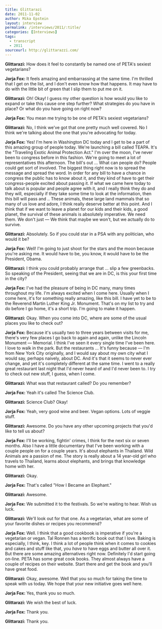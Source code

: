 ```yaml
---
title: Glittarazi
date: 2011-11-02
author: Mika Epstein
layout: interview
permalink: /interviews/2011/:title/
categories: [Interviews]
tags:
  - transcript
  - 2011
sourceurl: http://glittarazzi.com/
---
```


**Glittarazi:** How does it feel to constantly be named one of PETA's sexiest vegetarians?

**Jorja Fox:** It feels amazing and embarrassing at the same time. I'm thrilled that I get on the list, and I don't even know how that happens. It may have to do with the little bit of green that I slip them to put me on it.

**Glittarazi:** Oh! Okay! I guess my other question is how would you like to expand or take this cause one step further? What strategies do you have in place? Or what do you have going on right now?

**Jorja Fox:** You mean me trying to be one of PETA's sexiest vegetarians?

**Glittarazi:** No, I think we've got that one pretty much well covered. No I think we're talking about the one that you're advocating for today.

**Jorja Fox:** Yes! I'm here in Washington DC today and I get to be a part of this amazing group of people today. We're launching a bill called TEAPA. It's the "Traveling Exotic Animal Protection Act." I'm over the moon, I've never been to congress before in this fashion. We're going to meet a lot of representatives this afternoon. The bill's out ... What can people do? People could get sort of involved. The biggest thing right now is to spread the message and spread the word. In order for any bill to have a chance in congress the public has to know about it, and they kind of have to get their congress-people excited about passing it. If what we came here today to talk about is popular and people agree with it, and I really think they do and they will, especially if they take some time to look at the information, then this bill will pass and .. These animals, these large land mammals that so many of us love and adore, I think really deserve better at this point. And I think that if we want to leave a planet for our kids and their kids, a good planet, the survival of these animals is absolutely imperative. We need them. We don't just &#8212; We think that maybe we won't, but we actually do to survive.

**Glittarazi:** Absolutely. So if you could star in a PSA with any politician, who would it be?

**Jorja Fox:** Well! I'm going to just shoot for the stars and the moon because you're asking me. It would have to be, you know, it would have to be the President, Obama.

**Glittarazi:** I think you could probably arrange that ... slip a few greenbacks. So speaking of the President, seeing that we are in DC, is this your first time in the city?

**Jorja Fox:** I've had the pleasure of being in DC many, many times throughout my life. I'm always excited when I come here. Usually when I come here, it's for something really amazing, like this bill. I have yet to be to the Reverend Martin Luther King Jr. Monument. That's on my list to try and do before I go home, it's a short trip. I'm going to make it happen.

**Glittarazi:** Okay. When you come into DC, where are some of the usual places you like to check out?

**Jorja Fox:** Because it's usually two to three years between visits for me, there's very few places I go back to again and again, unlike the Lincoln Monument &#8212; Memorial. I think I've seen it every single time I've been here. I love to walk in the park. But the restaurants ... It's funny because &#8212; I'm from New York City originally, and I would say about my own city what I would say, perhaps naively, about DC. And it's that it seems to never ever change, and yet it's completely different at the same time. I went to a really great restaurant last night that I'd never heard of and I'd never been to. I try to check out new stuff, I guess, when I come.

**Glittarazi:** What was that restaurant called? Do you remember?

**Jorja Fox:** Yeah it's called The Science Club.

**Glittarazi:** Science Club? Okay!

**Jorja Fox:** Yeah, very good wine and beer. Vegan options. Lots of veggie stuff.

**Glittarazi:** Awesome. Do you have any other upcoming projects that you'd like to tell us about?

**Jorja Fox:** I'll be working, fightin' crimes, I think for the next six or seven months. Also I have a little documentary that I've been working with a couple people on for a couple years. It's about elephants in Thailand. Wild Animals are a passion of me. The story is really about a 14 year-old girl who travels to Thailand, learns about elephants, and brings that knowledge home with her. 

**Glittarazi:** Okay.

**Jorja Fox:** That's called "How I Became an Elephant."

**Glittarazi:** Awesome.

**Jorja Fox:** We submitted it to the festivals. So we're waiting to hear. Wish us luck. 

**Glittarazi:** We'll look out for that one. As a vegetarian, what are some of your favorite dishes or recipes you recommend?

**Jorja Fox:** Well. I think that a good cookbook is imperative if you're a vegetarian or vegan. Tal Ronnen has a terrific book out that I love. Baking is especially, I think, key. I think a lot of people think when it comes to cookies and cakes and stuff like that, you *have* to have eggs and butter all over it. But there are some amazing alternatives right now. Definitely I'd start going on-line. PETA has some great cook books. They almost always have a couple of recipes on their website. Start there and get the book and you'll have great food.

**Glittarazi:** Okay, awesome. Well that you so much for taking the time to speak with us today. We hope that your new initiative goes well here.

**Jorja Fox:** Yes, thank you so much.

**Glittarazi:** We wish the best of luck.

**Jorja Fox:** Thank you.

**Glittarazi:** Thank you.

